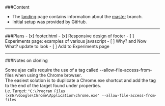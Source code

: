 ###Content
<ul>
  <li>The <a href="http://stonesylent.github.io/simpleProjects/">landing</a> page contains information about the <a href="https://github.com/StoneSylent/simpleProjects/tree/master" target="_blank">master</a> branch.</li>
  <li>Initial setup was provided by GitHub.</li>
</ul>
<hr />
###Plans
- [x] footer.html
- [x] Responsive design of footer
- [ ] Experiments page: examples of various javascript
- [ ] Why? and Now What? update to look
- [ ] Add to Experiments page
<hr />
###Notes on cloning
<p>
Some ajax calls require the use of a tag called --allow-file-access-from-files when using the Chrome browser. <br />
The easiest solution is to duplicate a Chrome.exe shortcut and add the tag to the end of the target found under properties. <br />
i.e. Target: <code>"C:\Program Files (x86)\Google\Chrome\Application\chrome.exe" --allow-file-access-from-files</code>
</p>
